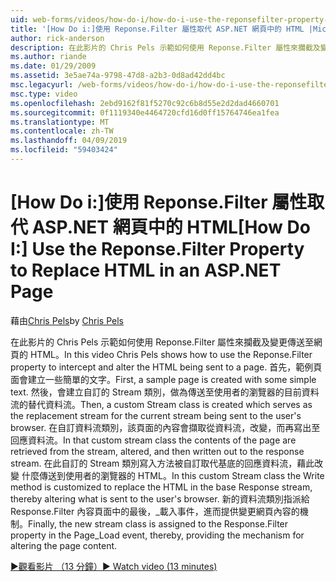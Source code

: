 ```yaml
---
uid: web-forms/videos/how-do-i/how-do-i-use-the-reponsefilter-property-to-replace-html-in-an-aspnet-page
title: '[How Do i:]使用 Reponse.Filter 屬性取代 ASP.NET 網頁中的 HTML |Microsoft Docs'
author: rick-anderson
description: 在此影片的 Chris Pels 示範如何使用 Reponse.Filter 屬性來攔截及變更傳送至網頁的 HTML。 首先，範例頁面建立 w...
ms.author: riande
ms.date: 01/29/2009
ms.assetid: 3e5ae74a-9798-47d8-a2b3-0d8ad42dd4bc
msc.legacyurl: /web-forms/videos/how-do-i/how-do-i-use-the-reponsefilter-property-to-replace-html-in-an-aspnet-page
msc.type: video
ms.openlocfilehash: 2ebd9162f81f5270c92c6b8d55e2d2dad4660701
ms.sourcegitcommit: 0f1119340e4464720cfd16d0ff15764746ea1fea
ms.translationtype: MT
ms.contentlocale: zh-TW
ms.lasthandoff: 04/09/2019
ms.locfileid: "59403424"
---
```

# <a name="how-do-i-use-the-reponsefilter-property-to-replace-html-in-an-aspnet-page"></a><span data-ttu-id="3842c-104">[How Do i:]使用 Reponse.Filter 屬性取代 ASP.NET 網頁中的 HTML</span><span class="sxs-lookup"><span data-stu-id="3842c-104">[How Do I:] Use the Reponse.Filter Property to Replace HTML in an ASP.NET Page</span></span>

<span data-ttu-id="3842c-105">藉由[Chris Pels](https://twitter.com/chrispels)</span><span class="sxs-lookup"><span data-stu-id="3842c-105">by [Chris Pels](https://twitter.com/chrispels)</span></span>

<span data-ttu-id="3842c-106">在此影片的 Chris Pels 示範如何使用 Reponse.Filter 屬性來攔截及變更傳送至網頁的 HTML。</span><span class="sxs-lookup"><span data-stu-id="3842c-106">In this video Chris Pels shows how to use the Reponse.Filter property to intercept and alter the HTML being sent to a page.</span></span> <span data-ttu-id="3842c-107">首先，範例頁面會建立一些簡單的文字。</span><span class="sxs-lookup"><span data-stu-id="3842c-107">First, a sample page is created with some simple text.</span></span> <span data-ttu-id="3842c-108">然後，會建立自訂的 Stream 類別，做為傳送至使用者的瀏覽器的目前資料流的替代資料流。</span><span class="sxs-lookup"><span data-stu-id="3842c-108">Then, a custom Stream class is created which serves as the replacement stream for the current stream being sent to the user's browser.</span></span> <span data-ttu-id="3842c-109">在自訂資料流類別，該頁面的內容會擷取從資料流，改變，而再寫出至回應資料流。</span><span class="sxs-lookup"><span data-stu-id="3842c-109">In that custom stream class the contents of the page are retrieved from the stream, altered, and then written out to the response stream.</span></span> <span data-ttu-id="3842c-110">在此自訂的 Stream 類別寫入方法被自訂取代基底的回應資料流，藉此改變 什麼傳送到使用者的瀏覽器的 HTML。</span><span class="sxs-lookup"><span data-stu-id="3842c-110">In this custom Stream class the Write method is customized to replace the HTML in the base Response stream, thereby altering what is sent to the user's browser.</span></span> <span data-ttu-id="3842c-111">新的資料流類別指派給 Response.Filter 內容頁面中的最後，\_載入事件，進而提供變更網頁內容的機制。</span><span class="sxs-lookup"><span data-stu-id="3842c-111">Finally, the new stream class is assigned to the Response.Filter property in the Page\_Load event, thereby, providing the mechanism for altering the page content.</span></span>

[<span data-ttu-id="3842c-112">&#9654;觀看影片 （13 分鐘）</span><span class="sxs-lookup"><span data-stu-id="3842c-112">&#9654; Watch video (13 minutes)</span></span>](https://channel9.msdn.com/Blogs/ASP-NET-Site-Videos/how-do-i-use-the-reponsefilter-property-to-replace-html-in-an-aspnet-page)
